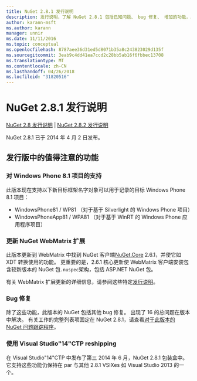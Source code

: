 ```yaml
---
title: NuGet 2.8.1 发行说明
description: 发行说明，了解 NuGet 2.8.1 包括已知问题、 bug 修复、 增加的功能，以及 DCRs。
author: karann-msft
ms.author: karann
manager: unnir
ms.date: 11/11/2016
ms.topic: conceptual
ms.openlocfilehash: 8787aee36d31ed5d8071b35a8c243823029d135f
ms.sourcegitcommit: 3eab9c4dd41ea7ccd2c28bb5ab16f6fbbec13708
ms.translationtype: MT
ms.contentlocale: zh-CN
ms.lasthandoff: 04/26/2018
ms.locfileid: "31820516"
---
```

# <a name="nuget-281-release-notes"></a>NuGet 2.8.1 发行说明

[NuGet 2.8 发行说明](../release-notes/nuget-2.8.md) | [NuGet 2.8.2 发行说明](../release-notes/nuget-2.8.2.md)

NuGet 2.8.1 已于 2014 年 4 月 2 日发布。

## <a name="notable-features-in-the-release"></a>发行版中的值得注意的功能

### <a name="support-for-windows-phone-81-projects"></a>对 Windows Phone 8.1 项目的支持
此版本现在支持以下新目标框架名字对象可以用于记录的目标 Windows Phone 8.1 项目：

* WindowsPhone81 / WP81 （对于基于 Silverlight 的 Windows Phone 项目）
* WindowsPhoneApp81 / WPA81 （对于基于 WinRT 的 Windows Phone 应用程序项目）

### <a name="update-of-the-nuget-webmatrix-extension"></a>更新 NuGet WebMatrix 扩展
此版本更新到 WebMatrix 中找到 NuGet 客户端[NuGet.Core](https://www.nuget.org/packages/Nuget.Core/2.6.1) 2.6.1，并使它如 XDT 转换使用的功能。 更重要的是，2.6.1 核心更新使 WebMatrix 客户端安装包含较新版本的 NuGet 包`.nuspec`架构，包括 ASP.NET NuGet 包。

有关 WebMatrix 扩展更新的详细信息，请参阅这些特定[发行说明](../release-notes/nuget-2.6.1-for-WebMatrix.md)。

### <a name="bug-fixes"></a>Bug 修复
除了这些功能，此版本的 NuGet 包括其他 bug 修复。 出现了 16 的总问题在版本中解决。 有关工作的完整列表项固定在 NuGet 2.8.1，请查看[对于此版本的 NuGet 问题跟踪程序](https://nuget.codeplex.com/workitem/list/advanced?keyword=&status=All&type=All&priority=All&release=NuGet%202.8.1&assignedTo=All&component=All&sortField=LastUpdatedDate&sortDirection=Descending&page=0&reasonClosed=All)。

### <a name="reshipping-with-visual-studio-14-ctp"></a>使用 Visual Studio"14"CTP reshipping
在 Visual Studio"14"CTP 中发布了第三 2014 年 6 月，NuGet 2.8.1 包装盒中。 它支持这些功能仍保持在 par 与其他 2.8.1 VSIXes 如 Visual Studio 2013 的一个。
